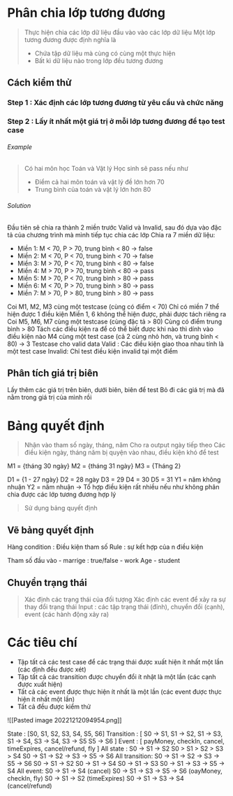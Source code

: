 # Phân chia lớp tương đương
> Thực hiện chia các lớp dữ liệu đầu vào vào các lớp dữ liệu
> Một lớp tương đương được định nghĩa là
> 	- Chứa tập dữ liệu mà cùng có cùng một thực hiện
> 	- Bất kì dữ liệu nào trong lớp đều tương đương
## Cách kiểm thử
### Step 1 : Xác định các lớp tương đương từ yêu cầu và chức năng
### Step 2 : Lấy ít nhất một giá trị ở mỗi lớp tương đương để tạo test case
###### Example
> Có hai môn học Toán và Vật lý
> Học sinh sẽ pass nếu như
> - Điểm cả hai môn toán và vật lý đề lớn hơn 70
> - Trung bình của toán và vật lý lớn hơn 80
###### Solution
Đầu tiên sẽ chia ra thành 2 miền trước Valid và Invalid, sau đó dựa vào đặc tả của chương trình mà mình tiếp tục chia các lớp
Chia ra 7 miền dữ liệu:
- Miền 1: M < 70, P > 70, trung bình < 80 -> false
- Miền 2: M < 70, P < 70, trung bình < 70 -> false
- Miền 3: M > 70, P < 70, trung bình < 80 -> false
- Miền 4: M > 70, P > 70, trung bình < 80 -> pass
- Miền 5: M > 70, P < 70, trung bình > 80 -> pass
- Miền 6: M < 70, P > 70, trung bình > 80 -> pass
- Miền 7: M > 70, P > 80, trung bình > 80 -> pass

Coi M1, M2, M3 cùng một testcase (cùng có điểm < 70)
	Chỉ có miền 7 thể hiện được 1 điều kiện
	Miền 1, 6 không thể hiện được, phải được tách riêng ra
Coi M5, M6, M7 cùng một testcase (cùng đặc tả > 80)
	Cùng có điểm trung bình > 80
	Tách các điều kiện ra để có thể biết được khi nào thì dính vào điều kiện nào
M4 cùng một test case (cả 2 cùng nhỏ hơn, và trung bình < 80)
-> 3 Testcase cho valid data
Valid : Các điều kiện giao thoa nhau tính là một test case
Invalid: Chỉ test điều kiện invalid tại một điểm

## Phân tích giá trị biên
Lấy thêm các giá trị trên biên, dưới biên, biên để test
Bỏ đi các giá trị mà đã nằm trong giá trị của mình rồi


# Bảng quyết định
>Nhận vào tham số ngày, tháng, năm
>Cho ra output ngày tiếp theo
>Các điều kiện ngày, tháng năm bị quyện vào nhau, điều kiện khó để test

M1 = {tháng 30 ngày}
M2 = {tháng 31 ngày}
M3 = {Tháng 2}

D1 = {1 - 27 ngày}
D2 = 28 ngày
D3 = 29
D4 = 30
D5 = 31
Y1 = năm không nhuận
Y2 = năm nhuận
-> Tổ hợp điều kiện rất nhiều nếu như không phân chia được các lớp tương đương hợp lý
> Sử dụng bảng quyết định
## Vẽ bảng quyết định
Hàng condition : Điều kiện tham số
Rule : sự kết hợp của n điều kiện

Tham số đầu vào
	- marrige : true/false
	- work Age
	- student

## Chuyển trạng thái
> Xác định các trạng thái của đối tượng
> Xác định các event để xảy ra sự thay đổi trạng thái
> Input : các tập trạng thái (đỉnh), chuyển đổi (cạnh), event (các hành động xảy ra)

# Các tiêu chí
- Tập tất cả các test case để các trạng thái được xuất hiện ít nhất một lần (các định đều được xét)
- Tập tất cả các transition được chuyển đổi ít nhật là một lần (các cạnh được xuất hiện)
- Tất cả các event được thực hiện ít nhất là một lần (các event được thực hiện ít nhất một lần)
- Tất cả đều được kiểm thử 

![[Pasted image 20221212094954.png]]

State : [S0, S1, S2, S3, S4, S5, S6]
Transition : [
	S0 -> S1,
	S1 -> S2, S1 -> S3, S1 -> S4,
	S3 -> S4, S3 -> S5
	S5 -> S6
]
Event : [
	payMoney,
	checkIn,
	cancel,
	timeExpires,
	cancel/refund,
	fly
]
All state : 
	S0 -> S1 -> S2
	S0 > S1 > S2 > S3 > S4
	S0 -> S1 -> S2 -> S3 -> S5 -> S6
All transition:
	S0 -> S1 -> S2 -> S3 -> S5 -> S6
	S0 -> S1 -> S2
	S0 -> S1 -> S4
	S0 -> S1 -> S3
	S0 -> S1 -> S3 -> S5 -> S4
All event:
	S0 -> S1 -> S4 (cancel)
	S0 -> S1 -> S3 -> S5 -> S6 (oayMoney, checkIn, fly)
	S0 -> S1 -> S2 (timeExpires)
	S0 -> S1 -> S3 -> S4 (cancel/refund)


